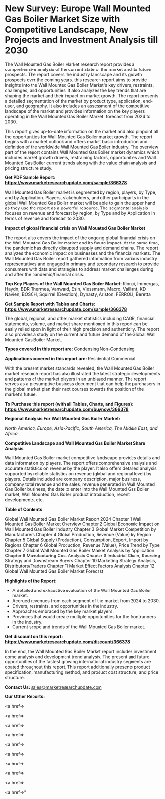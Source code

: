 # New Survey: Europe Wall Mounted Gas Boiler Market Size with Competitive Landscape, New Projects and Investment Analysis till 2030

The Wall Mounted Gas Boiler Market research report provides a comprehensive analysis of the current state of the market and its future prospects. The report covers the industry landscape and its growth prospects over the coming years. this research report aims to provide insights into the Wall Mounted Gas Boiler Market's key drivers, restraints, challenges, and opportunities. It also analyzes the key trends that are shaping the market and their impact on market growth. The report presents a detailed segmentation of the market by product type, application, end-user, and geography. It also includes an assessment of the competitive landscape of the market and provides information on the key players operating in the Wall Mounted Gas Boiler Market. forecast from 2024 to 2030.

This report gives up-to-date information on the market and also pinpoint all the opportunities for Wall Mounted Gas Boiler market growth. The report begins with a market outlook and offers market basic introduction and definition of the worldwide Wall Mounted Gas Boiler industry. The overview part of the report contains Wall Mounted Gas Boiler market dynamics which includes market growth drivers, restraining factors, opportunities and Wall Mounted Gas Boiler current trends along with the value chain analysis and pricing structure study.

<strong><b>Get PDF Sample Report: <a href=https://www.marketresearchupdate.com/sample/366378>https://www.marketresearchupdate.com/sample/366378</a></b></strong>

Wall Mounted Gas Boiler market is segmented by region, players, by Type, and by Application. Players, stakeholders, and other participants in the global Wall Mounted Gas Boiler market will be able to gain the upper hand as they use the report as a powerful resource. The segmental analysis focuses on revenue and forecast by region, by Type and by Application in terms of revenue and forecast to 2030.

<strong><b>Impact of global financial crisis on Wall Mounted Gas Boiler Market</b></strong>

The report also covers the impact of the ongoing global financial crisis on the Wall Mounted Gas Boiler market and its future impact. At the same time, the pandemic has directly disrupted supply and demand chains. The report analyzes the economic impact on businesses and the financial markets. The Wall Mounted Gas Boiler report gathered information from various industry representatives and engaged in primary and secondary research to provide consumers with data and strategies to address market challenges during and after the pandemic/financial crisis.

<strong><b>Top Key Players of the Wall Mounted Gas Boiler Market:
</b></strong>Rinnai, Immergas, Haydn, BDR Thermea, Vanward, Esin, Viessmann, Macro, Vaillant, KD Navien, BOSCH, Squirrel (Devotion), Dynasty, Ariston, FERROLI, Beretta<strong><b>
</b></strong>

<strong><b>Get Sample Report with Tables and Charts: <a href=https://www.marketresearchupdate.com/sample/366378>https://www.marketresearchupdate.com/sample/366378</a></b></strong>

The global, regional, and other market statistics including CAGR, financial statements, volume, and market share mentioned in this report can be easily relied upon in light of their high precision and authenticity. The report also provides a study on the current and future demand of the Global Wall Mounted Gas Boiler Market.

<strong><b>Types covered in this report are:
</b></strong>Condensing
Non-Condensing<strong><b>
</b></strong>

<strong><b>Applications covered in this report are:
</b></strong>Residential
Commercial<strong><b>
</b></strong>

With the present market standards revealed, the Wall Mounted Gas Boiler market research report has also illustrated the latest strategic developments and patterns of the market players in an unbiased manner. The report serves as a presumptive business document that can help the purchasers in the global market plan their next courses towards the position of the market’s future.

<strong><b>To Purchase this report (with all Tables, Charts, and Figures): <a href=https://www.marketresearchupdate.com/buynow/366378>https://www.marketresearchupdate.com/buynow/366378</a></b></strong>

<strong><b>Regional Analysis For Wall Mounted Gas Boiler Market:</b></strong>

<em><i>North America, Europe, Asia-Pacific, South America, The Middle East, and Africa</i></em>

<strong><b>Competitive Landscape and Wall Mounted Gas Boiler Market Share Analysis</b></strong>

Wall Mounted Gas Boiler market competitive landscape provides details and data information by players. The report offers comprehensive analysis and accurate statistics on revenue by the player. It also offers detailed analysis supported by reliable statistics on revenue (global and regional level) by players. Details included are company description, major business, company total revenue and the sales, revenue generated in Wall Mounted Gas Boiler business, the date to enter into the Wall Mounted Gas Boiler market, Wall Mounted Gas Boiler product introduction, recent developments, etc.

<strong><b>Table of Contents</b></strong>

Global Wall Mounted Gas Boiler Market Report 2024
Chapter 1 Wall Mounted Gas Boiler Market Overview
Chapter 2 Global Economic Impact on Wall Mounted Gas Boiler Industry
Chapter 3 Global Market Competition by Manufacturers
Chapter 4 Global Production, Revenue (Value) by Region
Chapter 5 Global Supply (Production), Consumption, Export, Import by Regions
Chapter 6 Global Production, Revenue (Value), Price Trend by Type
Chapter 7 Global Wall Mounted Gas Boiler Market Analysis by Application
Chapter 8 Manufacturing Cost Analysis
Chapter 9 Industrial Chain, Sourcing Strategy and Downstream Buyers
Chapter 10 Marketing Strategy Analysis, Distributors/Traders
Chapter 11 Market Effect Factors Analysis
Chapter 12 Global Wall Mounted Gas Boiler Market Forecast

<strong><b>Highlights of the Report:</b></strong>

- A detailed and exhaustive evaluation of the Wall Mounted Gas Boiler market.
- Accrued revenues from each segment of the market from 2024 to 2030.
- Drivers, restraints, and opportunities in the industry.
- Approaches embraced by the key market players.
- Provinces that would create multiple opportunities for the frontrunners in the industry.
- Current scope and trends of the Wall Mounted Gas Boiler market.

<strong><b>Get discount on this report: <a href=https://www.marketresearchupdate.com/discount/366378>https://www.marketresearchupdate.com/discount/366378</a></b></strong>

In the end, the Wall Mounted Gas Boiler Market report includes investment come analysis and development trend analysis. The present and future opportunities of the fastest growing international industry segments are coated throughout this report. This report additionally presents product specification, manufacturing method, and product cost structure, and price structure.

<strong><b>Contact Us:
</b></strong>sales@marketresearchupdate.com

<strong>Our Other Reports:</strong>

<a href=></a>

<a href=></a>

<a href=></a>

<a href=></a>

<a href=></a>

<a href=></a>

<a href=></a>

<a href=></a>

<a href=></a>

<a href=></a>"
